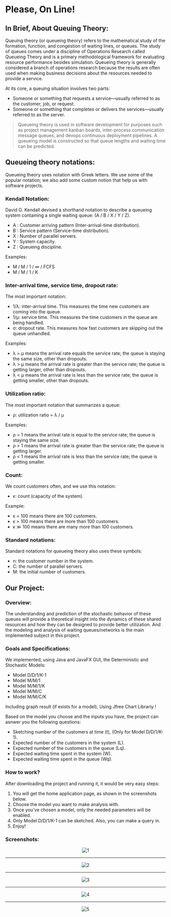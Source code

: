 # Please, On Line!
## In Brief, About Queuing Theory:

Queuing theory (or queueing theory) refers to the mathematical study of the formation, function, and congestion of waiting lines, or queues. The study of queues comes under a discipline of Operations Research called Queueing Theory and is a primary methodological framework for evaluating resource performance besides simulation. Queueing theory is generally considered a branch of operations research because the results are often used when making business decisions about the resources needed to provide a service.

At its core, a queuing situation involves two parts:
* Someone or something that requests a service—usually referred to as the customer, job, or request.
* Someone or something that completes or delivers the services—usually referred to as the server.

> Queueing theory is used in software development for purposes such as project management kanban boards, inter-process communication message queues, and devops continuous deployment pipelines. A queueing model is constructed so that queue lengths and waiting time can be predicted.

## Queueing theory notations:

Queueing theory uses notation with Greek letters. We use some of the popular notation; we also add some custom notion that help us with software projects.

### Kendall Notation:

David G. Kendall devised a shorthand notation to describe a queueing system containing a single waiting queue: (A / B / X / Y / Z).

* A : Customer arriving pattern (Inter-arrival-time distribution).
* B : Service pattern (Service-time distribution).
* X : Number of parallel servers.
* Y : System capacity.
* Z : Queueing discipline.

Examples: 
* M / M / 1 / ∞ / FCFS 
* M / M / 1 / K

### Inter-arrival time, service time, dropout rate:

The most important notation:
  * 1/λ: inter-arrival time. This measures the time new customers are coming into the queue.
  * 1/μ: service time. This measures the time customers in the queue are being handled.
  * σ: dropout rate. This measures how fast customers are skipping out the queue unhandled.

Examples:
  * λ = μ means the arrival rate equals the service rate; the queue is staying the same size, other than dropouts.
  * λ > μ means the arrival rate is greater than the service rate; the queue is getting larger, other than dropouts.
  * λ < μ means the arrival rate is less than the service rate; the queue is getting smaller, other than dropouts.

### Utilization ratio:

The most important notation that summarizes a queue:
  * ρ: utilization ratio = λ / μ

Examples:
  * ρ = 1 means the arrival rate is equal to the service rate; the queue is staying the same size.
  * ρ > 1 means the arrival rate is greater than the service rate; the queue is getting larger.
  * ρ < 1 means the arrival rate is less than the service rate; the queue is getting smaller.

### Count:

We count customers often, and we use this notation:
  * κ: count (capacity of the system).

Example:
  * κ = 100 means there are 100 customers.
  * κ > 100 means there are more than 100 customers.
  * κ ≫ 100 means there are many more than 100 customers.

### Standard notations:

Standard notations for queueing theory also uses these symbols:
  * n: the customer number in the system.
  * C: the number of parallel servers.
  * M: the initial number of customers.

## Our Project:

### Overview:

The understanding and prediction of the stochastic behavior of these queues will provide a theoretical insight into the dynamics of these shared resources and how they can be designed to provide better utilization. And the modeling and analysis of waiting queues/networks is the main implemented subject in this project.

### Goals and Specifications:

We implemented, using Java and JavaFX GUI, the Deterministic and Stochastic Models:

* Model D/D/1/K-1
* Model M/M/1
* Model M/M/1/K
* Model M/M/C
* Model M/M/C/K

Including graph result (if exists for a model), Using Jfree Chart Librariy !

Based on the model you choose and the inputs you have, the project can asnwer you the following questions:

* Sketching number of the customers at time (t), (Only for Model D/D/1/K-1).
* Expected number of the customers in the system (L).
* Expected number of the customers in the queue (Lq).
* Expected waiting time spent in the system (W).
* Expected waiting time spent in the queue (Wq).

### How to work?

After downloading the project and running it, it would be very easy steps:

1. You will get the home application page, as shown in the screenshots below.
2. Choose the model you want to make analysis with. 
3. Once you've chosen a model, only the needed parameters will be enabled.
4. Only Model D/D/1/K-1 can be sketched. Also, you can make a query in.
5. Enjoy!

### Screenshots:

<div align="center">

![1](https://user-images.githubusercontent.com/76495943/147583987-438e5e1a-b32c-44ea-aca7-490c14115c56.PNG)

<hr />

![2](https://user-images.githubusercontent.com/76495943/147584053-88737dd9-5bc1-427a-ae00-4f5ac934fbad.PNG)

<hr />

![3](https://user-images.githubusercontent.com/76495943/147584078-0ec8c350-a005-499f-83d2-e847471961a9.PNG)
  
<hr />
  
![4](https://user-images.githubusercontent.com/76495943/147584068-e72cd86f-3db2-4c3f-83d1-71b6b90cd494.PNG)
  
<hr />

![5](https://user-images.githubusercontent.com/76495943/147584077-74bdc28b-5038-4836-b011-2968ca287a48.PNG)
  
</div>
 


